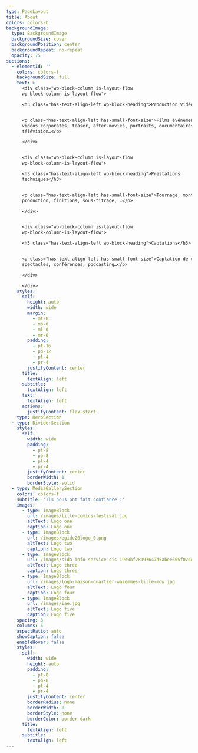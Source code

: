 ```yaml
---
type: PageLayout
title: About
colors: colors-b
backgroundImage:
  type: BackgroundImage
  backgroundSize: cover
  backgroundPosition: center
  backgroundRepeat: no-repeat
  opacity: 75
sections:
  - elementId: ''
    colors: colors-f
    backgroundSize: full
    text: >
      <div class="wp-block-column is-layout-flow
      wp-block-column-is-layout-flow">

      <h3 class="has-text-align-left wp-block-heading">Production Vidéo</h3>


      <p class="has-text-align-left has-small-font-size">Films événementiels, 
      vidéos corporates, teaser, after-movies, portraits, documentaires,
      télévision…</p>

      </div>


      <div class="wp-block-column is-layout-flow
      wp-block-column-is-layout-flow">

      <h3 class="has-text-align-left wp-block-heading">Prestations
      techniques</h3>


      <p class="has-text-align-left has-small-font-size">Tournage, montage, post
      production, finitions, sous-titrage, …</p>

      </div>


      <div class="wp-block-column is-layout-flow
      wp-block-column-is-layout-flow">

      <h3 class="has-text-align-left wp-block-heading">Captations</h3>


      <p class="has-text-align-left has-small-font-size">Captation de concerts,
      spectacles, conférences, podcasting…</p>

      </div>

      </div>
    styles:
      self:
        height: auto
        width: wide
        margin:
          - mt-0
          - mb-0
          - ml-0
          - mr-0
        padding:
          - pt-16
          - pb-12
          - pl-4
          - pr-4
        justifyContent: center
      title:
        textAlign: left
      subtitle:
        textAlign: left
      text:
        textAlign: left
      actions:
        justifyContent: flex-start
    type: HeroSection
  - type: DividerSection
    styles:
      self:
        width: wide
        padding:
          - pt-8
          - pb-8
          - pl-4
          - pr-4
        justifyContent: center
        borderWidth: 1
        borderStyle: solid
  - type: MediaGallerySection
    colors: colors-f
    subtitle: 'Ils nous ont fait confiance :'
    images:
      - type: ImageBlock
        url: /images/lille-comics-festival.jpg
        altText: Logo one
        caption: Logo one
      - type: ImageBlock
        url: /images/egide20logo_0.png
        altText: Logo two
        caption: Logo two
      - type: ImageBlock
        url: /images/sida-info-service-sis-19d0bf28197647d5abee605f02de7595.png
        altText: Logo three
        caption: Logo three
      - type: ImageBlock
        url: /images/logo-maison-quartier-wazemmes-lille-mqw.jpg
        altText: Logo four
        caption: Logo four
      - type: ImageBlock
        url: /images/iae.jpg
        altText: Logo five
        caption: Logo five
    spacing: 3
    columns: 5
    aspectRatio: auto
    showCaption: false
    enableHover: false
    styles:
      self:
        width: wide
        height: auto
        padding:
          - pt-8
          - pb-8
          - pl-4
          - pr-4
        justifyContent: center
        borderRadius: none
        borderWidth: 0
        borderStyle: none
        borderColor: border-dark
      title:
        textAlign: left
      subtitle:
        textAlign: left
---
```

